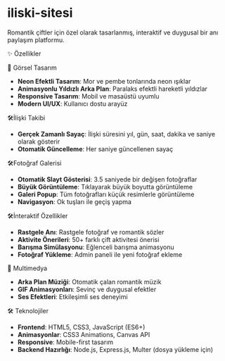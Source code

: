 # iliski-sitesi
Romantik çiftler için özel olarak tasarlanmış, interaktif ve duygusal bir anı paylaşım platformu. 

 ✨ Özellikler

 🎨 Görsel Tasarım
- **Neon Efektli Tasarım**: Mor ve pembe tonlarında neon ışıklar
- **Animasyonlu Yıldızlı Arka Plan**: Paralaks efektli hareketli yıldızlar
- **Responsive Tasarım**: Mobil ve masaüstü uyumlu
- **Modern UI/UX**: Kullanıcı dostu arayüz

 🛠️İlişki Takibi
- **Gerçek Zamanlı Sayaç**: İlişki süresini yıl, gün, saat, dakika ve saniye olarak gösterir
- **Otomatik Güncelleme**: Her saniye güncellenen sayaç

 🛠️Fotoğraf Galerisi
- **Otomatik Slayt Gösterisi**: 3.5 saniyede bir değişen fotoğraflar
- **Büyük Görüntüleme**: Tıklayarak büyük boyutta görüntüleme
- **Galeri Popup**: Tüm fotoğrafları küçük resimlerle görüntüleme
- **Navigasyon**: Ok tuşları ile geçiş yapma

 🛠️İnteraktif Özellikler
- **Rastgele Anı**: Rastgele fotoğraf ve romantik sözler
- **Aktivite Önerileri**: 50+ farklı çift aktivitesi önerisi
- **Barışma Simülasyonu**: Eğlenceli barışma animasyonu
- **Fotoğraf Yükleme**: Admin paneli ile yeni fotoğraf ekleme

 🎵 Multimedya
- **Arka Plan Müziği**: Otomatik çalan romantik müzik
- **GIF Animasyonları**: Sevinç ve duygusal efektler
- **Ses Efektleri**: Etkileşimli ses deneyimi

 🛠️ Teknolojiler

- **Frontend**: HTML5, CSS3, JavaScript (ES6+)
- **Animasyonlar**: CSS3 Animations, Canvas API
- **Responsive**: Mobile-first tasarım
- **Backend Hazırlığı**: Node.js, Express.js, Multer (dosya yükleme için)
